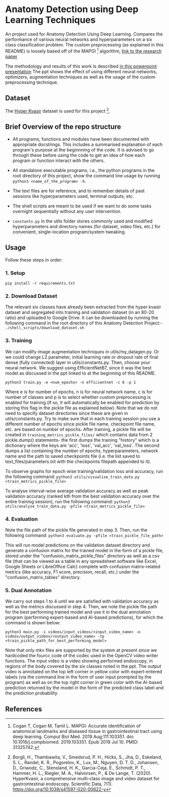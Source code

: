 # Anatomy Detection using Deep Learning Techniques 

An project used for Anatomy Detection Using Deep Learning. Compares the performance of various neural networks 
and hyperparameters on a six class classification problem. The custom preprocessing (as explained in this 
README) is loosely based off of the MAPGI [^1] algorithm, [link to the research paper](./materials/cogan2019.pdf)   

The methodology and results of this work is described [in this powerpoint presentation](./materials/AnatomyDetection_Inceptionv4_cogan.pptx)
The ppt shows the effect of using different neural networks, optimizers, augmentation techniques as well as the 
usage of the custom preprocessing technique.

## Dataset

The [Hyper Kvasir](https://datasets.simula.no/hyper-kvasir/) dataset is used for this project [^2].

## Brief Overview of the repo structure

* All programs, functions and modules have been documented with appropriate docstrings. This includes a 
  summarised explanation of each program's purpose at the beginnning of the code. It is advised to go through 
  these before using the code to get an idea of how each program or function interact with the others.

* All standalone executable programs, i.e., the python programs in the root directory of this project, show the command line usage by running `python3 <name_of_the_program> -h`.  

* The text files are for reference, and to remember details of past sessions like hyperparameters used, terminal outputs, etc.

* The shell scripts are meant to be used if we want to do some tasks overnight sequentially without any user intervention.

* `constants.py` in the utils folder stores commonly used and modified hyperparameters and directory names (for dataset, video files, etc.) for convenient, single-location program/system tweaking.



## Usage

Follow these steps in order:

### 1. Setup
`pip install -r requirements.txt`  

### 2. Download Dataset
The relevant six classes have already been extracted from the hyper kvasir dataset and segregated into training and validation dataset (in an 80-20 ratio) and uploaded to Google Drive. It can be downloaded by running the following command in the root directory of this Anatomy Detection Project:-
`./shell_scripts/download_dataset.sh`

### 3. Training
We can modify image augmentation techniques in utils/my_datagen.py. Or we could change L2 parameter, initial learning rate or dropout rate of final dense (fully connected) layer in utils/constants.py. Then, choose your neural network. We suggest using EfficientNetB7, since it was the best model as discussed in the ppt linked to at the beginning of this README.  

`python3 train.py -e <num_epochs> -n efficientnet -c 6 -p 1`  

Where e is for number of epochs, n is for neural network name, c is for number of classes and p is to select whether custom preprocessing is enabled for training (if so, it will automatically be enabled for prediction by storing this flag in the pickle file as explained below). Note that we do not need to specify dataset directories since these are given in utils/constants.py. Try to make sure that in each training session you use a different number of epochs since pickle file name, checkpoint file name, etc. are based on number of epochs.
After training, a pickle file will be created in `training_metrics_pickle_files/` which contains data from 2 pickle.dump() statements- the first dumps the training "history" which is a dictionary where the keys are 'acc', 'loss', 'val_acc', 'val_loss'. The second dumps a list containing the number of epochs, hyperparameters, network name and the path to saved checkpoints file (i.e. the list saved to text_files/parameters.txt with the checkpoints filepath appended to it).   

To observe graphs for epoch wise training/validation loss and accuracy, run the following command:
`python3 utils/visualise_train_data.py <train_metrics_pickle_file>`  

To analyse interval-wise average validation accuracy as well as peak validation accuracy (ranked kth from the best validation accuracy over the entire training session), run the following command:
`python3 utils/analyse_train_data.py -pfile <train_metrics_pickle_file>`



### 4. Evaluation
Note the file path of the pickle file generated in step 3. Then, run the following command:
`python3 evaluate.py -pfile <train_pickle_file_path>`

This will run model predictions on the validation dataset directory and generate a confusion matrix for the trained model in the form of a pickle file, stored under the "confusion_matrix_pickle_files" directory as well as a csv file (that can be viewed as a table in any spreadsheet software like Excel, Google Sheets or LibreOffice Calc) complete with confusion matrix-related metrics (like accuracy, F1 score, precision, recall, etc.) under the "confusion_matrix_tables" directory.  


### 5. Dual Annotation
We carry out steps 1 to 4 until we are satisfied with validation accuracy as well as the metrics discussed in step 4. Then, we note the pickle file path for the best performing trained model and use it in the dual annotation program (performing expert-based and AI-based predictions), for which the command is shown below:

`python3 main.py -i videos/input_videos/<input_video_name> -o videos/output_videos/<output_video_name> -tp <train_pickle_path_for_best_performing_model>` 

Note that only mkv files are supported by the system at present since we hardcoded the fourcc code of the codec used in the OpenCV video writer functions.
The input video is a video showing performed endoscopy, in regions of the body covered by the six classes noted in the ppt. The output video is annotated on the top left corner in yellow color with expert-entered labels (via the command line in the form of user input prompted by the program) as well as on the top right corner in green color with the AI-based prediction returned by the model in the form of the predicted class label and the prediction probability. 


## References

[^1]: Cogan T, Cogan M, Tamil L. MAPGI: Accurate identification of anatomical landmarks and diseased tissue in 
gastrointestinal tract using deep learning. Comput Biol Med. 2019 Aug;111:103351. doi: 10.1016/j.compbiomed.
2019.103351. Epub 2019 Jul 10. PMID: 31325742.

[^2]: Borgli, H., Thambawita, V., Smedsrud, P. H., Hicks, S., Jha, D., Eskeland, S. L., Randel, K. R., 
Pogorelov, K., Lux, M., Nguyen, D. T. D., Johansen, D., Griwodz, C., Stensland, H. K., Garcia-Ceja, E., Schmidt,
P. T., Hammer, H. L., Riegler, M. A., Halvorsen, P., & De Lange, T. (2020). HyperKvasir, a comprehensive 
multi-class image and video dataset for gastrointestinal endoscopy. Scientific Data, 7(1).
https://doi.org/10.1038/s41597-020-00622-y